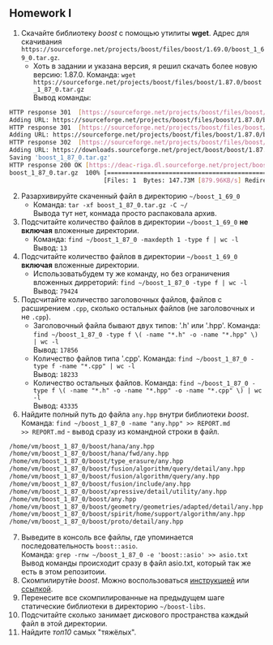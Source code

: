 ## Homework I

1. Скачайте библиотеку *boost* с помощью утилиты **wget**. Адрес для скачивания `https://sourceforge.net/projects/boost/files/boost/1.69.0/boost_1_69_0.tar.gz`.
   - Хоть в задании и указана версия, я решил скачать более новую версию: 1.87.0. Команда: ```wget https://sourceforge.net/projects/boost/files/boost/1.87.0/boost_1_87_0.tar.gz ```  
Вывод команды:
```sh
HTTP response 301  [https://sourceforge.net/projects/boost/files/boost/1.87.0/boost_1_87_0.tar.gz]
Adding URL: https://sourceforge.net/projects/boost/files/boost/1.87.0/boost_1_87_0.tar.gz/
HTTP response 301  [https://sourceforge.net/projects/boost/files/boost/1.87.0/boost_1_87_0.tar.gz/]
Adding URL: https://sourceforge.net/projects/boost/files/boost/1.87.0/boost_1_87_0.tar.gz/download
HTTP response 302  [https://sourceforge.net/projects/boost/files/boost/1.87.0/boost_1_87_0.tar.gz/download]
Adding URL: https://downloads.sourceforge.net/project/boost/boost/1.87.0/boost_1_87_0.tar.gz?ts=gAAAAABnu08bVTCwNGk_VeQFfggtWlYHHTTP response 302  [https://downloads.sourceforge.net/project/boost/boost/1.87.0/boost_1_87_0.tar.gz?ts=gAAAAABnu08bVTCwNGk_VeQFAdding URL: https://deac-riga.dl.sourceforge.net/project/boost/boost/1.87.0/boost_1_87_0.tar.gz?viasf=1
Saving 'boost_1_87_0.tar.gz'
HTTP response 200 OK [https://deac-riga.dl.sourceforge.net/project/boost/boost/1.87.0/boost_1_87_0.tar.gz?viasf=1]
boost_1_87_0.tar.gz  100% [=============================================================================>]  147.73M  846.15KB/s
                          [Files: 1  Bytes: 147.73M [879.96KB/s] Redirects: 4  Todo: 0  Errors: 0        ]
```
2. Разархивируйте скаченный файл в директорию `~/boost_1_69_0`
   - Команда: ```tar -xf boost_1_87_0.tar.gz -C ~/ ```  
Вывода тут нет, конмада просто распаковала архив.  
3. Подсчитайте количество файлов в директории `~/boost_1_69_0` **не включая** вложенные директории.
   - Команда: ```find ~/boost_1_87_0 -maxdepth 1 -type f | wc -l```  
Вывод: ```13```
4. Подсчитайте количество файлов в директории `~/boost_1_69_0` **включая** вложенные директории.
   - Использоватьбудем ту же команду, но без ограничения вложенных дирреторий: ```find ~/boost_1_87_0 -type f | wc -l```  
Вывод: ```79424```
5. Подсчитайте количество заголовочных файлов, файлов с расширением `.cpp`, сколько остальных файлов (не заголовочных и не `.cpp`).
   - Заголовочный файла бывают двух типов: '.h' или '.hpp'. Команда: ```find ~/boost_1_87_0 -type f \( -name "*.h" -o -name "*.hpp" \) | wc -l ```  
Вывод: ```17856```
   - Количество файлов типа '.cpp'. Команда: ```find ~/boost_1_87_0 -type f -name "*.cpp" | wc -l ```  
Вывод: ```18233 ```
   - Количество остальных файлов. Команда: ```find ~/boost_1_87_0 -type f \( -name "*.h" -o -name "*.hpp" -o -name "*.cpp" \) | wc -l ```  
Вывод: ```43335```
6. Найдите полный путь до файла `any.hpp` внутри библиотеки *boost*. Команда: ```find ~/boost_1_87_0 -name "any.hpp" >> REPORT.md```  
```>> REPORT.md``` - вывод сразу из командной строки в файл.  
```sh
/home/vm/boost_1_87_0/boost/hana/any.hpp
/home/vm/boost_1_87_0/boost/hana/fwd/any.hpp
/home/vm/boost_1_87_0/boost/type_erasure/any.hpp
/home/vm/boost_1_87_0/boost/fusion/algorithm/query/detail/any.hpp
/home/vm/boost_1_87_0/boost/fusion/algorithm/query/any.hpp
/home/vm/boost_1_87_0/boost/fusion/include/any.hpp
/home/vm/boost_1_87_0/boost/xpressive/detail/utility/any.hpp
/home/vm/boost_1_87_0/boost/any.hpp
/home/vm/boost_1_87_0/boost/geometry/geometries/adapted/detail/any.hpp
/home/vm/boost_1_87_0/boost/spirit/home/support/algorithm/any.hpp
/home/vm/boost_1_87_0/boost/proto/detail/any.hpp
```
7. Выведите в консоль все файлы, где упоминается последовательность `boost::asio`.  
Команда: ```grep -rnw ~/boost_1_87_0 -e 'boost::asio' >> asio.txt```  
Вывод команды происходит сразу в файл asio.txt, который так же есть в этом репозитоии.
8. Скомпилирутйе *boost*. Можно воспользоваться [инструкцией](https://www.boost.org/doc/libs/1_61_0/more/getting_started/unix-variants.html#or-build-custom-binaries) или [ссылкой](https://codeyarns.com/2017/01/24/how-to-build-boost-on-linux/).
9. Перенесите все скомпилированные на предыдущем шаге статические библиотеки в директорию `~/boost-libs`.
10. Подсчитайте сколько занимает дискового пространства каждый файл в этой директории.
11. Найдите *топ10* самых "тяжёлых".
